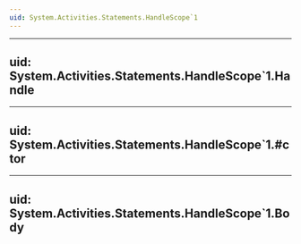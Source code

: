```yaml
---
uid: System.Activities.Statements.HandleScope`1
---
```


---
uid: System.Activities.Statements.HandleScope`1.Handle
---

---
uid: System.Activities.Statements.HandleScope`1.#ctor
---

---
uid: System.Activities.Statements.HandleScope`1.Body
---
